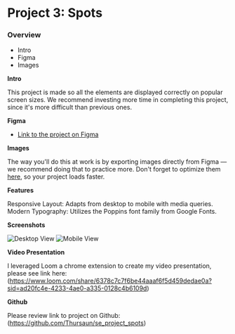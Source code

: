 # Project 3: Spots

### Overview  

* Intro  
* Figma  
* Images  
  
**Intro**
  
This project is made so all the elements are displayed correctly on popular screen sizes. We recommend investing more time in completing this project, since it's more difficult than previous ones.  
  
**Figma**  
  
* [Link to the project on Figma](https://www.figma.com/file/BBNm2bC3lj8QQMHlnqRsga/Sprint-3-Project-%E2%80%94-Spots?type=design&node-id=2%3A60&mode=design&t=afgNFybdorZO6cQo-1)
  
**Images**  
  
The way you'll do this at work is by exporting images directly from Figma — we recommend doing that to practice more. Don't forget to optimize them [here](https://tinypng.com/), so your project loads faster. 
  
**Features**

Responsive Layout: Adapts from desktop to mobile with media queries.
Modern Typography: Utilizes the Poppins font family from Google Fonts.

**Screenshots**

![Desktop View](https://drive.google.com/file/d/1j7WnH3M5GmBZ2EOEaa4wkAJPvLObAuP1/view?usp=sharing)
![Mobile View](https://drive.google.com/file/d/1j9KVWFoaFKgF2WDhqRdr7mjqVHRq3r5Q/view?usp=sharing)

**Video Presentation**

I leveraged Loom a chrome extension to create my video presentation, please see link here: (https://www.loom.com/share/6378c7c7f6be44aaaf6f5d459dedae0a?sid=ad20fc4e-4233-4ae0-a335-0128c4b6109d)

**Github**

Please review link to project on Github: (https://github.com/Thursaun/se_project_spots)

